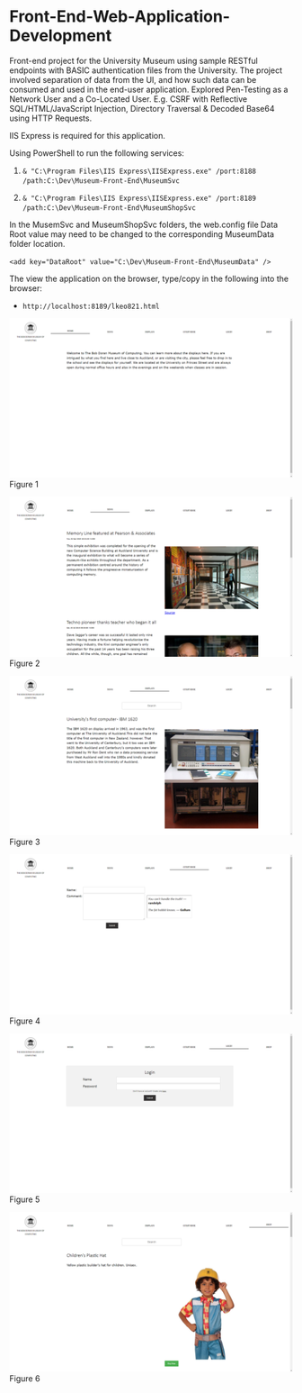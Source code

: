 # Front-End-Web-Application-Development

Front-end project for the University Museum using sample RESTful endpoints with BASIC authentication files
from the University. The project involved separation of data from the UI, and how such data can be consumed
and used in the end-user application. Explored Pen-Testing as a Network User and a Co-Located User. E.g.
CSRF with Reflective SQL/HTML/JavaScript Injection, Directory Traversal & Decoded Base64 using HTTP
Requests.

IIS Express is required for this application.

Using PowerShell to run the following services:

1. `& "C:\Program Files\IIS Express\IISExpress.exe" /port:8188 /path:C:\Dev\Museum-Front-End\MuseumSvc`

2. `& "C:\Program Files\IIS Express\IISExpress.exe" /port:8189 /path:C:\Dev\Museum-Front-End\MuseumShopSvc`

In the MusemSvc and MuseumShopSvc folders, the web.config file Data Root value may need to be changed to the corresponding MuseumData folder location.

`<add key="DataRoot" value="C:\Dev\Museum-Front-End\MuseumData" />`

The view the application on the browser, type/copy in the following into the browser:

* `http://localhost:8189/lkeo821.html` 

![Figure 1](/Figure1.png)
Figure 1

![Figure 2](/Figure2.png)
Figure 2

![Figure 3](/Figure3.png)
Figure 3

![Figure 4](/Figure4.png)
Figure 4

![Figure 5](/Figure5.png)
Figure 5

![Figure 6](/Figure6.png)
Figure 6

